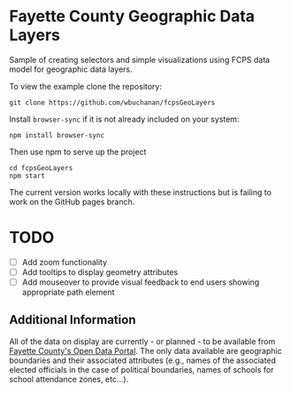 # Fayette County Geographic Data Layers
Sample of creating selectors and simple visualizations using FCPS data model for geographic data layers.

To view the example clone the repository:

```
git clone https://github.com/wbuchanan/fcpsGeoLayers
```

Install `browser-sync` if it is not already included on your system:

```
npm install browser-sync
```

Then use npm to serve up the project

```
cd fcpsGeoLayers
npm start
```

The current version works locally with these instructions but is failing to work on the GitHub pages branch.

# TODO
- [ ] Add zoom functionality
- [ ] Add tooltips to display geometry attributes
- [ ] Add mouseover to provide visual feedback to end users showing appropriate path element

## Additional Information
All of the data on display are currently - or planned - to be available from [Fayette County's Open Data Portal](http://data.lexingtonky.gov/).  The only data available are geographic boundaries and their associated attributes (e.g., names of the associated elected officials in the case of political boundaries, names of schools for school attendance zones, etc...).



